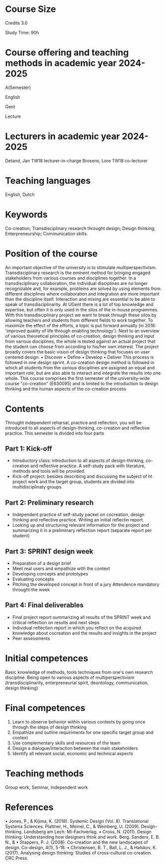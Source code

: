 # Course Size

Credits 3.0

Study Time: 90h

# Course offering and teaching methods in academic year 2024-2025

A(Semester)

English

Gent

Lecture

# Lecturers in academic year 2024-2025

Detand, Jan     TW18        lecturer-in-charge
Brosens, Lore   TW18        co-lecturer

# Teaching languages 

English, Dutch

# Keywords

Co-creation; Transdisciplinary research throught design; Design thinking; Enterpreneurship; Communication skills.

# Position of the course

An important objective of the university is to stimulate multiperspectivism. Transdisciplinary
research is the eminent method for bringing engaged stakeholders from various courses and
disciplines together. In a transdisciplinary collaboration, the individual disciplines are no longer
recognizable and, for example, problems are solved by using elements from different
disciplines where collaboration and integration are more important than the discipline itself.
Interaction and mixing are essential to be able to speak of transdisciplinarity.
At UGent there is a lot of top knowledge and expertise, but often it is only used in the silos of
the in-house programmes. With this transdisciplinary project we want to break through these
silos by allowing teachers and students from different fields to work together. To maximize the
effect of the efforts, a topic is put forward annually (in 2016: 'improved quality of life through
enabling technology').
Next to an overview of various theoretical principles of co-creation, design thinking and input
from various disciplines, the whole is tested against an actual project that the student can
choose from according to his/her own interest.
The project broadly covers the basic vision of design thinking that focuses on user centered
design:
•  Discover
•  Define
•  Develop
•  Deliver
 This process is followed in one design sprint.
A co-creation design method is followed in which all students from the various disciplines are
assigned an equal and important role, but are also able to interact and integrate the results into
one whole.
This course comprises the first semester of the university-wide course "co-creation" (E630095)
and is limited to the introduction to design thinking and the human aspects of the co-creation
process

# Contents

Throught independent reharsal, practice and reflection, you will be introduced to all aspects of design-thinking, co-creation and reflective practice. This semester is divided into four parts

## Part 1: Kick-off
- Introductory class: introduction to all aspects of design-thinking, co-creation and reflective practice. A self-study pack with literature, methods and tools will be provided.
- Kick-off project: besides describing and discussing the subject of ht project work and the target group, students are divided into multidisciplinaty groups.
## Part 2: Preliminary research
- Independent practice of self-study packet on cocreation, design thinking and reflective practice. Writing an initial reflectin report.
- Looking up and structuring relevant information for the project and summarizing it in a preliminary reflection report (separate report per student)
## Part 3: SPRINT design week
- Preparation of a design brief
- Meet real users and empathize with the context
- Developing concepts and prototypes
- Evaluating concepts
- Pitching the developed concept in front of a jury
Attendence mandatory throught the week
## Part 4: Final deliverables
- Final project report summarizing all results of the SPRINT week and critical reflection on results and next steps
- Individual reflection report in which you reflect on the acquired knowledge about cocreation and the results and insights in the project
- Peer assessments

# Initial competences

Basic knowledge of methods, tools techniques from one's own research discipline.
Being open to various aspects of multiperspectivism (transdisciplinarity, enterpreneurial spirit, deontology, communication, design thinking)

# Final competences

1. Learn to observe behavior within various contexts by going once through the steps of design thinking
2. Empathize and outline requiriments for one specific target group and context
3. Use complementary skills and resources of the team
4. Design a dialogue/interaction between the main stakeholders
5. Identify all relevant social, economic and technical aspects 

# Teaching methods

Group work, Seminar, Independent work

# References

•  Jones, P., & Kijima, K. (2018). Systemic Design (Vol. 8). Translational Systems Sciences.
Plattner, H., Meinel, C., & Weinberg, U. (2009). Design-thinking. Landsberg am Lech: Mi-Fachverlag.
•  Cross, N. (2011). Design thinking: Understanding how designers think and work. Berg. Sanders, E. B. N., & •  Stappers, P. J. (2008). Co-creation and the new landscapes of design. Co-design, 4(1), 5-18.
•  Christensen, B. T., Ball, L. J., & Halskov, K. (2017). Analysing design thinking: Studies of cross-cultural co-creation. CRC Press.